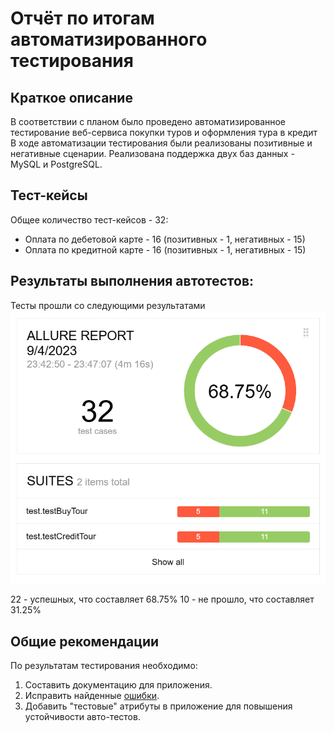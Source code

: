 # Отчёт по итогам автоматизированного тестирования
## Краткое описание
В соответствии с планом было проведено автоматизированное тестирование веб-сервиса покупки туров и оформления тура в кредит
В ходе автоматизации тестирования были реализованы позитивные и негативные сценарии. Реализована поддержка двух баз данных - MySQL и PostgreSQL.

## Тест-кейсы
Общее количество тест-кейсов - 32:
* Оплата по дебетовой карте - 16 (позитивных - 1, негативных - 15)
* Оплата по кредитной карте - 16 (позитивных - 1, негативных - 15)

## Результаты выполнения автотестов:
Тесты прошли со следующими результатами
![отчет](https://github.com/ZimnickayaElena/Diplom/blob/master/screenshots/Screenshot_15.png)

22 - успешных, что составляет 68.75%
10 - не прошло, что составляет 31.25%


## Общие рекомендации
По результатам тестирования необходимо:
1. Составить документацию для приложения.
2. Исправить найденные [ошибки](https://github.com/ZimnickayaElena/Diplom/issues).
3. Добавить "тестовые" атрибуты в приложение для повышения устойчивости авто-тестов.
